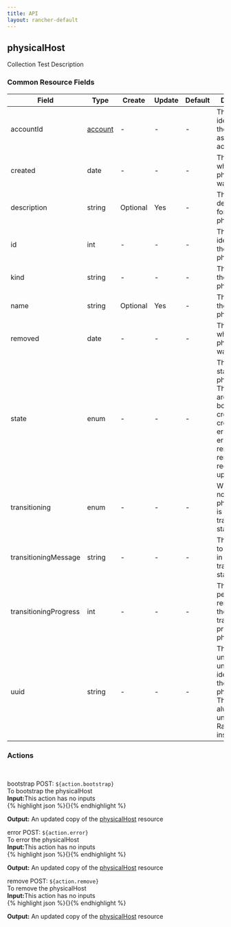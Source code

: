 ```yaml
---
title: API
layout: rancher-default
---
```


## physicalHost

Collection Test Description
​


### Common Resource Fields

Field | Type | Create | Update | Default | Description
---|---|---|---|---|---
accountId | [account]({{site.baseurl}}/rancher/api/account/) | - | - | - | The unique identifier for the associated account
created | date | - | - | - | The date of when the physicalHost was created.
description | string | Optional | Yes | - | The description for the physicalHost
id | int | - | - | - | The unique identifier for the physicalHost
kind | string | - | - | - | The kind for the physicalHost
name | string | Optional | Yes | - | The name for the physicalHost
removed | date | - | - | - | The date of when the physicalHost was removed
state | enum | - | - | - | The current state of the physicalHost. The options are [active, bootstrapping, created, creating, error, erroring, removed, removing, requested, updating].
transitioning | enum | - | - | - | Whether or not the physicalHost is in a transitioning state
transitioningMessage | string | - | - | - | The message to show while in a transitioning state
transitioningProgress | int | - | - | - | The percentage remaining in the transitioning process of the physicalHost
uuid | string | - | - | - | The universally unique identifier for the physicalHost. This will always be unique across Rancher installations.




### Actions









​

<span class="action">
<span class="header">
bootstrap
<span class="headerright">POST:  <code>${action.bootstrap}</code></span>
</span>
<div class="action-contents">
To bootstrap the physicalHost
<br>

<span class="input">
<strong>Input:</strong>This action has no inputs
<br>
{% highlight json %}{}{% endhighlight %}

<br>
</span>

<span class="output"><strong>Output:</strong> An updated copy of the <a href="/rancher/api/physicalHost/">physicalHost</a> resource
</span>
</div>
</span>
</span>
</span>

<span class="action">
<span class="header">
error
<span class="headerright">POST:  <code>${action.error}</code></span>
</span>
<div class="action-contents">
To error the physicalHost
<br>

<span class="input">
<strong>Input:</strong>This action has no inputs
<br>
{% highlight json %}{}{% endhighlight %}

<br>
</span>

<span class="output"><strong>Output:</strong> An updated copy of the <a href="/rancher/api/physicalHost/">physicalHost</a> resource
</span>
</div>
</span>
</span>
</span>

<span class="action">
<span class="header">
remove
<span class="headerright">POST:  <code>${action.remove}</code></span>
</span>
<div class="action-contents">
To remove the physicalHost
<br>

<span class="input">
<strong>Input:</strong>This action has no inputs
<br>
{% highlight json %}{}{% endhighlight %}

<br>
</span>

<span class="output"><strong>Output:</strong> An updated copy of the <a href="/rancher/api/physicalHost/">physicalHost</a> resource
</span>
</div>
</span>
</span>
</span>

